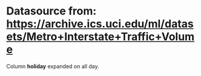 # Datasource from: https://archive.ics.uci.edu/ml/datasets/Metro+Interstate+Traffic+Volume
Column **holiday** expanded on all day.